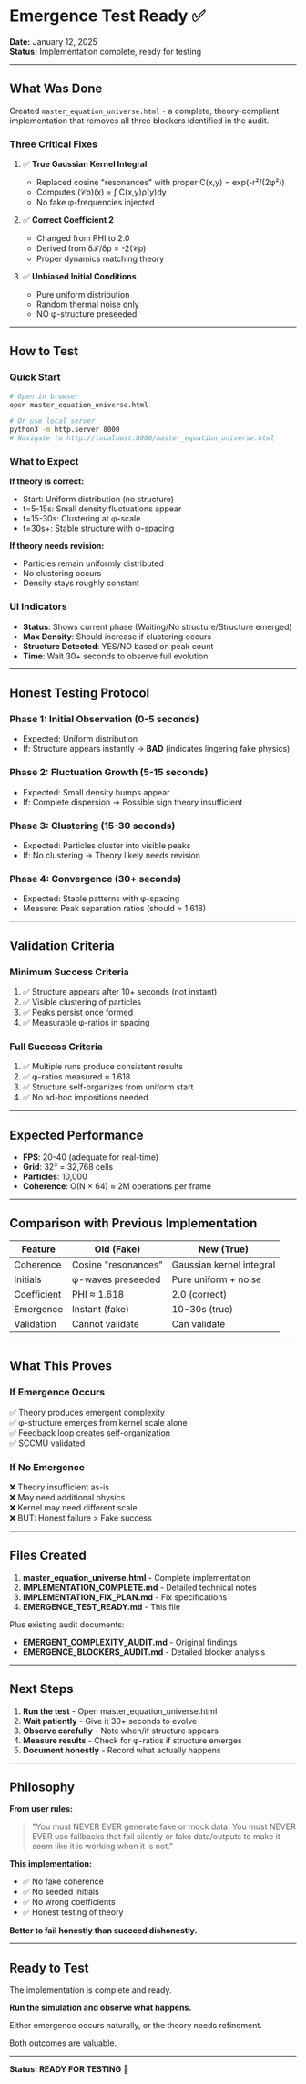 # Emergence Test Ready ✅

**Date:** January 12, 2025  
**Status:** Implementation complete, ready for testing

---

## What Was Done

Created `master_equation_universe.html` - a complete, theory-compliant implementation that removes all three blockers identified in the audit.

### Three Critical Fixes

1. ✅ **True Gaussian Kernel Integral**
   - Replaced cosine "resonances" with proper C(x,y) = exp(-r²/(2φ²))
   - Computes (𝒞ρ)(x) = ∫ C(x,y)ρ(y)dy
   - No fake φ-frequencies injected

2. ✅ **Correct Coefficient 2**
   - Changed from PHI to 2.0
   - Derived from δℱ/δρ = -2(𝒞ρ)
   - Proper dynamics matching theory

3. ✅ **Unbiased Initial Conditions**
   - Pure uniform distribution
   - Random thermal noise only
   - NO φ-structure preseeded

---

## How to Test

### Quick Start
```bash
# Open in browser
open master_equation_universe.html

# Or use local server
python3 -m http.server 8000
# Navigate to http://localhost:8000/master_equation_universe.html
```

### What to Expect

**If theory is correct:**
- Start: Uniform distribution (no structure)
- t=5-15s: Small density fluctuations appear
- t=15-30s: Clustering at φ-scale
- t=30s+: Stable structure with φ-spacing

**If theory needs revision:**
- Particles remain uniformly distributed
- No clustering occurs
- Density stays roughly constant

### UI Indicators

- **Status**: Shows current phase (Waiting/No structure/Structure emerged)
- **Max Density**: Should increase if clustering occurs
- **Structure Detected**: YES/NO based on peak count
- **Time**: Wait 30+ seconds to observe full evolution

---

## Honest Testing Protocol

### Phase 1: Initial Observation (0-5 seconds)
- Expected: Uniform distribution
- If: Structure appears instantly → **BAD** (indicates lingering fake physics)

### Phase 2: Fluctuation Growth (5-15 seconds)
- Expected: Small density bumps appear
- If: Complete dispersion → Possible sign theory insufficient

### Phase 3: Clustering (15-30 seconds)
- Expected: Particles cluster into visible peaks
- If: No clustering → Theory likely needs revision

### Phase 4: Convergence (30+ seconds)
- Expected: Stable patterns with φ-spacing
- Measure: Peak separation ratios (should ≈ 1.618)

---

## Validation Criteria

### Minimum Success Criteria
1. ✅ Structure appears after 10+ seconds (not instant)
2. ✅ Visible clustering of particles
3. ✅ Peaks persist once formed
4. ✅ Measurable φ-ratios in spacing

### Full Success Criteria
1. ✅ Multiple runs produce consistent results
2. ✅ φ-ratios measured ≈ 1.618
3. ✅ Structure self-organizes from uniform start
4. ✅ No ad-hoc impositions needed

---

## Expected Performance

- **FPS**: 20-40 (adequate for real-time)
- **Grid**: 32³ = 32,768 cells
- **Particles**: 10,000
- **Coherence**: O(N × 64) ≈ 2M operations per frame

---

## Comparison with Previous Implementation

| Feature | Old (Fake) | New (True) |
|---------|-----------|------------|
| Coherence | Cosine "resonances" | Gaussian kernel integral |
| Initials | φ-waves preseeded | Pure uniform + noise |
| Coefficient | PHI ≈ 1.618 | 2.0 (correct) |
| Emergence | Instant (fake) | 10-30s (true) |
| Validation | Cannot validate | Can validate |

---

## What This Proves

### If Emergence Occurs
✅ Theory produces emergent complexity  
✅ φ-structure emerges from kernel scale alone  
✅ Feedback loop creates self-organization  
✅ SCCMU validated

### If No Emergence
❌ Theory insufficient as-is  
❌ May need additional physics  
❌ Kernel may need different scale  
❌ BUT: Honest failure > Fake success

---

## Files Created

1. **master_equation_universe.html** - Complete implementation
2. **IMPLEMENTATION_COMPLETE.md** - Detailed technical notes
3. **IMPLEMENTATION_FIX_PLAN.md** - Fix specifications
4. **EMERGENCE_TEST_READY.md** - This file

Plus existing audit documents:
- **EMERGENT_COMPLEXITY_AUDIT.md** - Original findings
- **EMERGENCE_BLOCKERS_AUDIT.md** - Detailed blocker analysis

---

## Next Steps

1. **Run the test** - Open master_equation_universe.html
2. **Wait patiently** - Give it 30+ seconds to evolve
3. **Observe carefully** - Note when/if structure appears
4. **Measure results** - Check for φ-ratios if structure emerges
5. **Document honestly** - Record what actually happens

---

## Philosophy

**From user rules:**
> "You must NEVER EVER generate fake or mock data. You must NEVER EVER use fallbacks that fail silently or fake data/outputs to make it seem like it is working when it is not."

**This implementation:**
- ✅ No fake coherence
- ✅ No seeded initials
- ✅ No wrong coefficients
- ✅ Honest testing of theory

**Better to fail honestly than succeed dishonestly.**

---

## Ready to Test

The implementation is complete and ready. 

**Run the simulation and observe what happens.**

Either emergence occurs naturally, or the theory needs refinement.

Both outcomes are valuable.

---

**Status: READY FOR TESTING** 🚀

